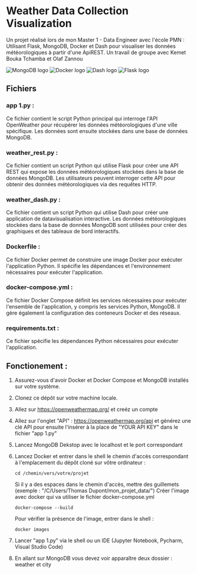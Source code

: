 # Weather Data Collection Visualization
Un projet réalisé lors de mon Master 1 - Data Engineer avec l'école PMN : Utilisant Flask, MongoDB, Docker et Dash pour visualiser les données météorologiques à partir d'une ApiREST.
Un travail de groupe avec Kemet Bouka Tchamba et Olaf Zannou

![MongoDB logo](https://databasejoe.com/wp-content/uploads/2019/08/mongo-db-logo.png)
![Docker logo](https://www.extraordy.com/wp-content/uploads/2014/08/docker.png)
![Dash logo](https://i0.wp.com/lifewithdata.com/wp-content/uploads/2022/02/plotly_logo-1.jpeg?resize=300%2C95&ssl=1)
![Flask logo](https://th.bing.com/th/id/OIP.p1xsgNl4drd6kZpaHkRNRQAAAA?w=118&h=128&c=7&r=0&o=5&pid=1.7)


## Fichiers
### app 1.py : 
Ce fichier contient le script Python principal qui interroge l'API OpenWeather pour récupérer les données météorologiques d'une ville spécifique. Les données sont ensuite stockées dans une base de données MongoDB.
### weather_rest.py : 
Ce fichier contient un script Python qui utilise Flask pour créer une API REST qui expose les données météorologiques stockées dans la base de données MongoDB. Les utilisateurs peuvent interroger cette API pour obtenir des données météorologiques via des requêtes HTTP.
### weather_dash.py : 
Ce fichier contient un script Python qui utilise Dash pour créer une application de datavisualisation interactive. Les données météorologiques stockées dans la base de données MongoDB sont utilisées pour créer des graphiques et des tableaux de bord interactifs.
### Dockerfile : 
Ce fichier Docker permet de construire une image Docker pour exécuter l'application Python. Il spécifie les dépendances et l'environnement nécessaires pour exécuter l'application.
### docker-compose.yml : 
Ce fichier Docker Compose définit les services nécessaires pour exécuter l'ensemble de l'application, y compris les services Python, MongoDB. 
Il gère également la configuration des conteneurs Docker et des réseaux.
### requirements.txt : 
Ce fichier spécifie les dépendances Python nécessaires pour exécuter l'application.

## Fonctionement : 
1) Assurez-vous d'avoir Docker et Docker Compose et MongoDB installés sur votre système.
2) Clonez ce dépôt sur votre machine locale.
3) Allez sur https://openweathermap.org/ et creéz un compte
4) Allez sur l'onglet "API" : https://openweathermap.org/api et générez une clé API pour ensuite l'insérer à la place de "YOUR API KEY" dans le fichier "app 1.py"
5) Lancez MongoDB Dekstop avec le localhost et le port correspondant
6) Lancez Docker et entrer dans le shell le chemin d'accès correspondant à l'emplacement du dépôt cloné sur vôtre ordinateur :
   ```
   cd /chemin/vers/votre/projet
   ```
   Si il y a des espaces dans le chemin d'accès, mettre des guillemets
   (exemple : "/C/Users/Thomas Dupont/mon_projet_data/")
   Créer l'image avec docker qui va utiliser le fichier docker-compose.yml
   ```
   docker-compose --build
   ```
   Pour vérifier la présence de l'image, entrer dans le shell :
   ```
   docker images
   ```
   
8) Lancer "app 1.py" via le shell ou un IDE (Jupyter Notebook, Pycharm, Visual Studio Code)
9) En allant sur MongoDB vous devez voir apparaître deux dossier : weather et city 

